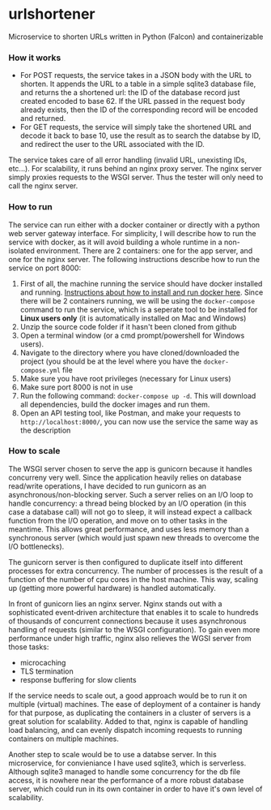 # urlshortener
Microservice to shorten URLs written in Python (Falcon) and containerizable
### How it works
* For POST requests, the service takes in a JSON body with the URL to shorten. It appends the URL to a table in a simple sqlite3 database file, and returns the a shortened url: the ID of the database record just created encoded to base 62. If the URL passed in the request body already exists, then the ID of the corresponding record will be encoded and returned.
* For GET requests, the service will simply take the shortened URL and decode it back to base 10, use the result as to search the databse by ID, and redirect the user to the URL associated with the ID.

The service takes care of all error handling (invalid URL, unexisting IDs, etc...). For scalability, it runs behind an nginx proxy server. The nginx server simply proxies requests to the WSGI server. Thus the tester will only need to call the nginx server.

### How to run
The service can run either with a docker container or directly with a python web server gateway interface.
For simplicity, I will describe how to run the service with docker, as it will avoid building a whole runtime in a non-isolated environment. There are 2 containers: one for the app server, and one for the nginx server. The following instructions describe how to run the service on port 8000:
1. First of all, the machine running the service should have docker installed and running. [Instructions about how to install and run docker here](https://docs.docker.com/install/#upgrade-path). Since there will be 2 containers running, we will be using the `docker-compose` command to run the service, which is a seperate tool to be installed for __Linux users only__ (it is automatically installed on Mac and Windows)
2. Unzip the source code folder if it hasn't been cloned from github
3. Open a terminal window (or a cmd prompt/powershell for Windows users).
4. Navigate to the directory where you have cloned/downloaded the project (you should be at the level where you have the `docker-compose.yml` file
5. Make sure you have root privileges (necessary for Linux users)
6. Make sure port 8000 is not in use
7. Run the following command:  `docker-compose up -d`. This will download all dependencies, build the docker images and run them.
8. Open an API testing tool, like Postman, and make your requests to `http://localhost:8000/`, you can now use the service the same way as the description

### How to scale
The WSGI server chosen to serve the app is gunicorn because it handles concurreny very well. Since the application heavily relies on database read/write operations, I have decided to run gunicorn as an asynchronous/non-blocking server. Such a server relies on an I/O loop to handle concurrency: a thread being blocked by an I/O operation (in this case a database call) will not go to sleep, it will instead expect a callback function from the I/O operation, and move on to other tasks in the meantime. This allows great performance, and uses less memory than a synchronous server (which would just spawn new threads to overcome the I/O bottlenecks).
 
 The gunicorn server is then configured to duplicate itself into different processes for extra concurrency. The number of processes is the result of a function of the number of cpu cores in the host machine. This way, scaling up (getting more powerful hardware) is handled automatically.
 
 In front of gunicorn lies an nginx server. Nginx stands out with a sophisticated event‑driven architecture that enables it to scale to hundreds of thousands of concurrent connections because it uses asynchronous handling of requests (similar to the WSGI configuration). To gain even more performance under high traffic, nginx also relieves the WGSI server from those tasks:
 * microcaching
 * TLS termination
 * response buffering for slow clients
 
If the service needs to scale out, a good approach would be to run it on multiple (virtual) machines. The ease of deployment of a container is handy for that purpose, as duplicating the containers in a cluster of servers is a great solution for scalability. Added to that, nginx is capable of handling load balancing, and can evenly dispatch incoming requests to running containers on multiple machines.

Another step to scale would be to use a databse server. In this microservice, for convieniance I have used sqlite3, which is serverless. Although sqlite3 managed to handle some concurrency for the db file access, it is nowhere near the performance of a more robust database server, which could run in its own container in order to have it's own level of scalability.